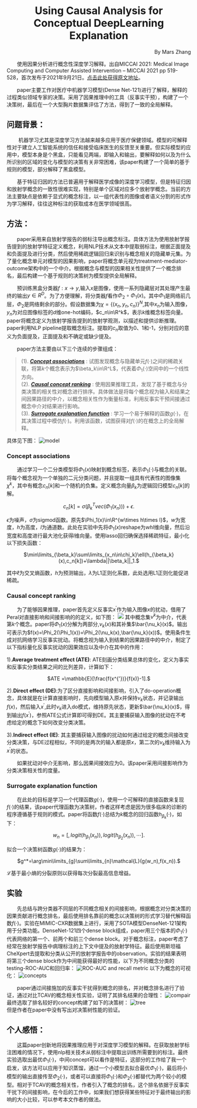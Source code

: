 # <center>Using Causal Analysis for Conceptual DeepLearning Explanation</center>

<p align="right">By Mars Zhang</p>

&emsp;&emsp;使用因果分析进行概念性深度学习解释。出自MICCAI 2021: Medical Image Computing and Computer Assisted Intervention – MICCAI 2021 pp 519-528，首次发布于2021年9月21日。[<u>点击此处获得原文地址</u>](https://link.springer.com/chapter/10.1007/978-3-030-87199-4_49#citeas)。

&emsp;&emsp;paper主要工作对医疗中机器学习模型(Dense Net-121)进行了解释，解释的过程类似领域专家的决策。采用了因果推理中的工具（反事实干预），构建了一个决策树，最后在一个大型胸片数据集评估了方法，得到了一致的全局解释。


## 问题背景：

&emsp;&emsp;
机器学习尤其是深度学习方法越来越多应用于医疗保健领域。模型的可解释性对于建立人工智能系统的信任和接受临床医生的反馈至关重要。但实际模型的应用中，模型本身是个黑盒，只能看见两端，即输入和输出，要解释如何以及为什么所识别的区域的变化与模型的决策有关非常困难，该paper构建了一个简单的基于规则的模型，部分解释了黑盒模型。

&emsp;&emsp;基于特征归因的方法已普遍用于解释医学成像的深度学习模型，但是特征归因和放射学概念的一致性很难实现，特别是单个区域对应多个放射学概念。当前的方法主要缺点是依赖于显式的概念标注，以一组代表性的图像或者语义分割的形式作为学习解释，往往这种标注的获取成本在医学领域很高。


## 方法：
&emsp;&emsp;paper采用来自放射学报告的弱标注导出概念标注。具体方法为使用放射学报告提到的放射学特征定义概念，利用NLP技术从文本中提取弱标注，根据正面提及和负面提及进行分类，然后使用稀疏逻辑回归来识别与概念相关的隐藏单元集。为了量化概念单元对模型的因果影响，paper将概念单元视为treatment-mediator-outcome架构中的一个中介。根据概念与模型的因果相关性提供了一个概念排名，最后构建一个基于规则的决策树为模型提供全局解释。

&emsp;&emsp;预训练黑盒分类器$f:x\rightarrow y$,输入$x$是图像，使用一系列隐藏层对其处理产生最终的输出$y\in R^D$。为了方便理解，将分类器$f$看作$\Phi_2\circ\Phi_1(x)$。其中$\Phi_1$是网络前几层，$\Phi_2$是网络剩余的部分。假设数据集为$\chi=\{(x_n,y_n,c_n)\}^N$,其中$x_n$为输入图像，$y_n$为对应图像标签的$d$维one-hot编码，$c_n\in\R^k$，表示$k$维概念标签向量。paper将概念定义为放射学报告提到的放射学观测，以描述和提供诊断推理。paper利用NLP pipeline提取概念标注。提取的$c_n$取值为0、1和-1，分别对应的意义为负面提及，正面提及和不确定或缺少提及。

&emsp;&emsp;paper方法主要由以下三个连续的步骤组成：  
>(1). [***Concept associations***](#concept-associations) : 试图发现概念与隐藏单元$f(\cdot)$之间的稀疏关联，将第$k$个概念表示为$\beta_k\in\R^L$，代表着$\Phi_1(\cdot)$空间中的一个线性方向。   
(2). [***Causal concept ranking***](#causal-concept-ranking) : 使用因果推理工具，发现了基于概念与分类决策的相关性对概念进行排序。具体做法是将每个概念视为输入和结果之间因果路径的中介，以概念相关性作为衡量标准，利用反事实干预间接通过概念中介对结果进行影响。  
(3). [***Surrogate explanation function***](#surrogate-explanation-function) : 学习一个易于解释的函数$g(\cdot)$，在其决策过程中模仿$f(\cdot)$。利用该函数，试图获得对$f(\cdot)$的在概念上的全局解释。

具体见下图：
![model](src/model.png)

### Concept associations  
&emsp;&emsp;通过学习一个二分类模型将$\Phi_1(x)$映射到概念标签，表示$\Phi_1(\cdot)$与概念的关联。将每个概念视为一个单独的二元分类问题，并且提取一组具有代表性的图像集$\chi^k$，其中有概念$c_n[k]$和一个随机的负集。定义概念向量$\beta_k$为逻辑回归模型$c_n[k]$的解。  
<center> 

$c_n[k]=\sigma(\beta_k^T vec(\Phi_1(x_n)))+\epsilon.$ 

</center>

$\epsilon$为噪声，$\sigma$为sigmod函数。原先$\Phi_1(x)\in\R^{w\times h\times l}$，$w$为宽度，$h$为高度，$l$为通道数。此处在实验中先将$\Phi_1(x)$reshape为$whl$维向量，然后沿宽度和高度进行最大池化获得$l$维向量。使用lasso回归确保选择稀疏特征，最小化以下损失函数：<center> 

$\min\limits_{\beta_k}\sum\limits_{x_n\in\chi_k}\ell(h_{\beta_k}(x),c_n[k])+\lambda||\beta_k||_1.$ 

</center>

其中$\ell$为交叉熵函数，$h$为预测输出，$\lambda$为L1正则化系数，此处选用L1正则化能促进稀疏。

### Causal concept ranking
&emsp;&emsp;为了能够因果推理，paper首先定义反事实$x^{'}$作为输入图像$x$的扰动，借用了Peral对直接影响和间接影响的的定义，如下图：
![](./src/直接和间接干扰.png)
其中概念集$\nu^k$为中介，代表第$k$个概念。paper将$\Phi_1(x)$分解为两部分,$\nu_k(x)$和其补集$\bar{\nu_k}(x)$。输出可表示为$f(x)=\Phi_2(\Phi_1(x))=\Phi_2(\nu_k(x),\bar{\nu_k}(x))$。使用条件生成对抗网络学习反事实扰动。将概念视为输入到结果的因果路径中的中介，制定了以下指标量化反事实扰动的因果效应以及中介在其中的作用：  

1).**Average treatment effect (ATE)**: ATE刻画分类结果总体的变化，定义为事实和反事实分类结果之间的比列差异，计算如下：<center> 

$ATE =\mathbb{E}[\frac{f(x^{'})}{f(x)}-1].$ 

</center>   

2).**Direct effect (DE)**:为了区分直接影响和间接影响，引入了do-operation概念，具体就是在计算直接影响时，先向模型输入原$x$并保持$\nu_k$状态，并记录输出$f(x)$，然后输入$x^{'}$,此时$\nu_k$进入do模式，维持原先状态，更新$\bar{\nu_k}(x)$，得到输出$f(x^{'})$，参照ATE公式计算即可得到DE。其主要捕获输入图像的扰动在不考虑给定的概念下如何改变分类决策。

3).**Indirect effect (IE)**: 其主要捕获输入图像的扰动如何通过给定的概念间接改变分类决策，与DE过程相似，不同的是两次的输入都是原$x$，第二次的$\nu_k$维持输入为$x^{'}$的状态。

&emsp;&emsp;如果扰动对中介无影响，那么因果间接效应为0。该paper采用间接影响作为分类决策相关性的度量。

### Surrogate explanation function
&emsp;&emsp;在此处的目标是学习一个代理函数$g(\cdot)$，使用一个可解释的直接函数来复现$f(\cdot)$的结果，该paper代理函数为决策树，作者这样考虑是因为很多临床的诊断的程序遵循基于规则的模式。paper将函数$f(\cdot)$总结为$k$概念的回归函数$h_{\beta_k}(\cdot)$，如下：<center> 

$w_n=[,logit(h_{\beta_1}(x_n)),logit(h_{\beta_2}(x_n)),\cdots].$ 

</center>   

拟合一个决策树函数$g(\cdot)$的结果为：<center> 

$g^*=\arg\min\limits_{g}\sum\limits_{n}\mathcal{L}(g(w_n),f(x_n)).$ 

</center>   

$\mathcal{L}$基于最小熵的分裂原则以获得每次分裂最高信息增益。

## 实验
&emsp;&emsp;先总结与跨分类器不同层的不同概念相关的间接影响，根据概念对分类决策的因果贡献进行概念排名，最后使用排名靠前的概念以决策树的形式学习替代解释函数$f(\cdot)$。实验在MIMIC-CXR数据集上进行，采用了SOTA模型DenseNet-121架构用于分类功能。DenseNet-121四个dense block组成，paper用三个版本的$\Phi_1(\cdot)$代表网络的第一个、前两个和前三个dense block。对于概念标注，paper考虑了经常在放射学报告中病理标注的上下文中提及的放射学特征。最后使用斯坦福CheXpert去提取和分类从公开的放射学报告中的observation。实验的结果表明将第三个dense block作为中间能获得最好的性能，以下为不同概念分类的testing-ROC-AUC和回归率：
![ROC-AUC and recall metric](src/ROC-AUC_Recall.png)
以下为概念的可视化：
![concepts](src/concepts.png)

&emsp;&emsp;paper通过间接施加的反事实干扰得到概念的排名，并对概念排名进行了验证，通过对比TCAV的概念相关性实验，证明了其排名结果的合理性：
![compair](src/compair.png)  
最终选取了排名较好的concept构建了如下的决策树：
![tree](src/tree.png)  
但是作者在paper中没有写出对决策树性能的验证。

## 个人感悟：
&emsp;&emsp;这篇paper创新地将因果推理应用于对深度学习模型的解释。在获取放射学标注困难的情况下，使用nlp相关技术从弱标注中提取出训练所需要到的标注。最终实验选取出最优$\Phi_1(\cdot)$，中间concept可以看作是特征，这部分的工作给了我一个启发，该方法可以应用于知识蒸馏，通过一个小模型去拟合最优$\Phi_1(\cdot)$，最后将小模型的输出直接传至$\Phi_2(\cdot)$，或者可以直接将$\Phi_1(\cdot)$和$\Phi_2(\cdot)$都替代为两个较小的模型。相对于TCAV的概念相关性，作者引入了概念的排名，这个排名依据于反事实干扰下的间接影响，在今后的工作中，如果我们想获得某些特征对于最终输出的影响的大小比较，可以参考本文作者的做法。